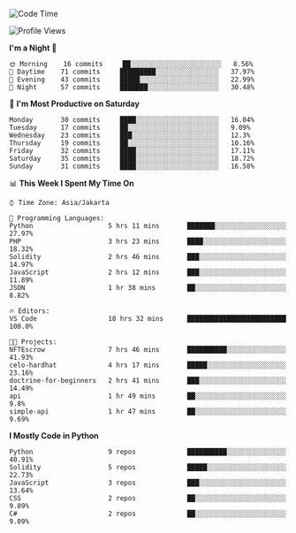 <!--START_SECTION:waka-->
![Code Time](http://img.shields.io/badge/Code%20Time-1%2C067%20hrs%2034%20mins-blue)

![Profile Views](http://img.shields.io/badge/Profile%20Views-0-blue)

**I'm a Night 🦉** 

```text
🌞 Morning    16 commits     ██░░░░░░░░░░░░░░░░░░░░░░░   8.56% 
🌆 Daytime    71 commits     █████████░░░░░░░░░░░░░░░░   37.97% 
🌃 Evening    43 commits     █████░░░░░░░░░░░░░░░░░░░░   22.99% 
🌙 Night      57 commits     ███████░░░░░░░░░░░░░░░░░░   30.48%

```
📅 **I'm Most Productive on Saturday** 

```text
Monday       30 commits     ████░░░░░░░░░░░░░░░░░░░░░   16.04% 
Tuesday      17 commits     ██░░░░░░░░░░░░░░░░░░░░░░░   9.09% 
Wednesday    23 commits     ███░░░░░░░░░░░░░░░░░░░░░░   12.3% 
Thursday     19 commits     ██░░░░░░░░░░░░░░░░░░░░░░░   10.16% 
Friday       32 commits     ████░░░░░░░░░░░░░░░░░░░░░   17.11% 
Saturday     35 commits     ████░░░░░░░░░░░░░░░░░░░░░   18.72% 
Sunday       31 commits     ████░░░░░░░░░░░░░░░░░░░░░   16.58%

```


📊 **This Week I Spent My Time On** 

```text
⌚︎ Time Zone: Asia/Jakarta

💬 Programming Languages: 
Python                   5 hrs 11 mins       ███████░░░░░░░░░░░░░░░░░░   27.97% 
PHP                      3 hrs 23 mins       ████░░░░░░░░░░░░░░░░░░░░░   18.32% 
Solidity                 2 hrs 46 mins       ███░░░░░░░░░░░░░░░░░░░░░░   14.97% 
JavaScript               2 hrs 12 mins       ███░░░░░░░░░░░░░░░░░░░░░░   11.89% 
JSON                     1 hr 38 mins        ██░░░░░░░░░░░░░░░░░░░░░░░   8.82%

🔥 Editors: 
VS Code                  18 hrs 32 mins      █████████████████████████   100.0%

🐱‍💻 Projects: 
NFTEscrow                7 hrs 46 mins       ██████████░░░░░░░░░░░░░░░   41.93% 
celo-hardhat             4 hrs 17 mins       █████░░░░░░░░░░░░░░░░░░░░   23.16% 
doctrine-for-beginners   2 hrs 41 mins       ███░░░░░░░░░░░░░░░░░░░░░░   14.49% 
api                      1 hr 49 mins        ██░░░░░░░░░░░░░░░░░░░░░░░   9.8% 
simple-api               1 hr 47 mins        ██░░░░░░░░░░░░░░░░░░░░░░░   9.69%

```

**I Mostly Code in Python** 

```text
Python                   9 repos             ██████████░░░░░░░░░░░░░░░   40.91% 
Solidity                 5 repos             █████░░░░░░░░░░░░░░░░░░░░   22.73% 
JavaScript               3 repos             ███░░░░░░░░░░░░░░░░░░░░░░   13.64% 
CSS                      2 repos             ██░░░░░░░░░░░░░░░░░░░░░░░   9.09% 
C#                       2 repos             ██░░░░░░░░░░░░░░░░░░░░░░░   9.09%

```



<!--END_SECTION:waka-->
